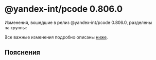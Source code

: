# @yandex-int/pcode 0.806.0

<!-- ЧЕЛОВЕЧЕСКОЕ ВСТУПЛЕНИЕ -->

Изменения, вошедшие в релиз @yandex-int/pcode 0.806.0, разделены на группы:

Все важные изменения подробно описаны [ниже](#Пояснения).

## Пояснения

